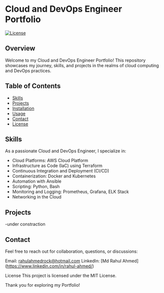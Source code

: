 # Cloud and DevOps Engineer Portfolio

[![License](https://img.shields.io/badge/License-MIT-blue.svg)](LICENSE)

## Overview

Welcome to my Cloud and DevOps Engineer Portfolio! This repository showcases my journey, skills, and projects in the realms of cloud computing and DevOps practices.

## Table of Contents

- [Skills](#skills)
- [Projects](#projects)
- [Installation](#installation)
- [Usage](#usage)
- [Contact](#contact)
- [License](#license)

## Skills

As a passionate Cloud and DevOps Engineer, I specialize in:

- Cloud Platforms: AWS Cloud Platform
- Infrastructure as Code (IaC) using Terraform
- Continuous Integration and Deployment (CI/CD)
- Containerization: Docker and Kubernetes
- Automation with Ansible
- Scripting: Python, Bash
- Monitoring and Logging: Prometheus, Grafana, ELK Stack
- Networking in the Cloud

## Projects

-under constraction

## Contact
Feel free to reach out for collaboration, questions, or discussions:

Email: rahulahmedrock@hotmail.com
LinkedIn: [Md Rahul Ahmed] (https://www.linkedin.com/in/rahul-ahmed/)

License
This project is licensed under the MIT License.

Thank you for exploring my Portfolio!
